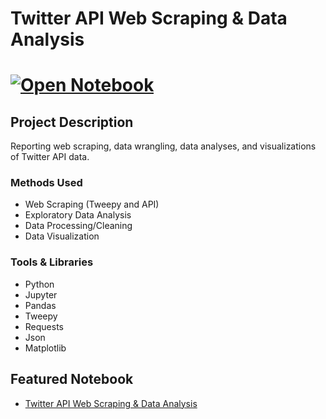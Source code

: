 # Twitter API Web Scraping & Data Analysis
# [![Open Notebook](https://img.shields.io/badge/Jupyter-Open_Notebook-blue?logo=Jupyter)](https://dpghazi.github.io/projects/twitter-api-web-scraping-data-analysis.html)

## Project Description
Reporting web scraping, data wrangling, data analyses, and visualizations of Twitter API data.

### Methods Used
* Web Scraping (Tweepy and API)
* Exploratory Data Analysis
* Data Processing/Cleaning
* Data Visualization

### Tools & Libraries
* Python
* Jupyter
* Pandas
* Tweepy
* Requests
* Json
* Matplotlib

## Featured Notebook
* [Twitter API Web Scraping & Data Analysis](https://dpghazi.github.io/projects/twitter-api-web-scraping-data-analysis.html)
